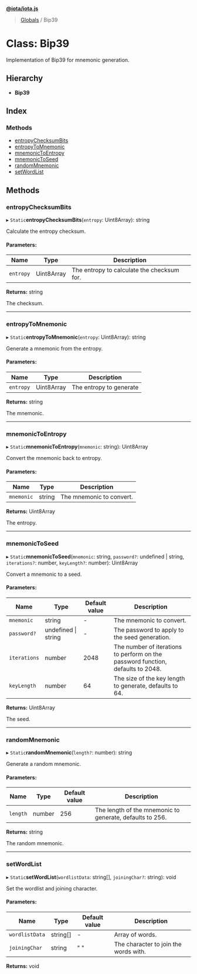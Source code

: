 **[@iota/iota.js](../README.md)**

> [Globals](../README.md) / Bip39

# Class: Bip39

Implementation of Bip39 for mnemonic generation.

## Hierarchy

* **Bip39**

## Index

### Methods

* [entropyChecksumBits](bip39.md#entropychecksumbits)
* [entropyToMnemonic](bip39.md#entropytomnemonic)
* [mnemonicToEntropy](bip39.md#mnemonictoentropy)
* [mnemonicToSeed](bip39.md#mnemonictoseed)
* [randomMnemonic](bip39.md#randommnemonic)
* [setWordList](bip39.md#setwordlist)

## Methods

### entropyChecksumBits

▸ `Static`**entropyChecksumBits**(`entropy`: Uint8Array): string

Calculate the entropy checksum.

#### Parameters:

Name | Type | Description |
------ | ------ | ------ |
`entropy` | Uint8Array | The entropy to calculate the checksum for. |

**Returns:** string

The checksum.

___

### entropyToMnemonic

▸ `Static`**entropyToMnemonic**(`entropy`: Uint8Array): string

Generate a mnemonic from the entropy.

#### Parameters:

Name | Type | Description |
------ | ------ | ------ |
`entropy` | Uint8Array | The entropy to generate |

**Returns:** string

The mnemonic.

___

### mnemonicToEntropy

▸ `Static`**mnemonicToEntropy**(`mnemonic`: string): Uint8Array

Convert the mnemonic back to entropy.

#### Parameters:

Name | Type | Description |
------ | ------ | ------ |
`mnemonic` | string | The mnemonic to convert. |

**Returns:** Uint8Array

The entropy.

___

### mnemonicToSeed

▸ `Static`**mnemonicToSeed**(`mnemonic`: string, `password?`: undefined \| string, `iterations?`: number, `keyLength?`: number): Uint8Array

Convert a mnemonic to a seed.

#### Parameters:

Name | Type | Default value | Description |
------ | ------ | ------ | ------ |
`mnemonic` | string | - | The mnemonic to convert. |
`password?` | undefined \| string | - | The password to apply to the seed generation. |
`iterations` | number | 2048 | The number of iterations to perform on the password function, defaults to 2048. |
`keyLength` | number | 64 | The size of the key length to generate, defaults to 64. |

**Returns:** Uint8Array

The seed.

___

### randomMnemonic

▸ `Static`**randomMnemonic**(`length?`: number): string

Generate a random mnemonic.

#### Parameters:

Name | Type | Default value | Description |
------ | ------ | ------ | ------ |
`length` | number | 256 | The length of the mnemonic to generate, defaults to 256. |

**Returns:** string

The random mnemonic.

___

### setWordList

▸ `Static`**setWordList**(`wordlistData`: string[], `joiningChar?`: string): void

Set the wordlist and joining character.

#### Parameters:

Name | Type | Default value | Description |
------ | ------ | ------ | ------ |
`wordlistData` | string[] | - | Array of words. |
`joiningChar` | string | " " | The character to join the words with.  |

**Returns:** void
